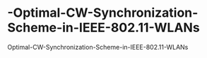 # -Optimal-CW-Synchronization-Scheme-in-IEEE-802.11-WLANs
 Optimal-CW-Synchronization-Scheme-in-IEEE-802.11-WLANs
